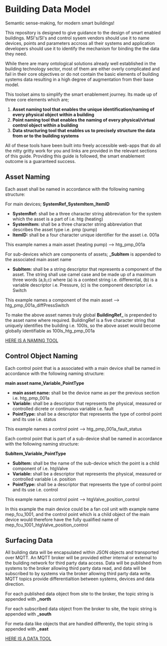<h1> Building Data Model </h1>

Semantic sense-making, for modern smart buildings!

This repository is designed to give guidance to the design of smart enabled buildings. MSI's/SI's and control sysem vendors should use it to name devices, points and parameters accross all their systems and application developers should use it to identify the mechanism for binding the the data they need.

While there are many ontological solutions already well established in the building technology sector, most of them are either overly complicated and fail in their core objectives or do not contain the basic elements of building systems data resulting in a high degree of augmentation from their base model.

This toolset aims to simplify the smart enablement journey. Its made up of three core elements which are;

<ol>
  <li><strong>Asset naming tool that enables the unique identification/naming of every physical object within a building</strong></li>
  <li><strong>Point naming tool that enables the naming of every physical/virtual control object within a building</strong></li>
  <li><strong>Data structuring tool that enables us to precisely structure the data from or to the building systems</strong></li>
</ol>

All of these tools have been built into freely accessible web-apps that do all the nitty gritty work for you and links are provided in the relevant sections of this guide. Providing this guide is followed, the smart enablement outcome is a guaranteed success.
  

<h2> Asset Naming </h2>

Each asset shall be named in accordance with the following naming structure:

For main devices;
<strong>SystemRef_SystemItem_ItemID</strong>

<ul>
  <li><strong>SystemRef:</strong> shall be a three character string abbreviation for the system which the asset is a part of i.e. htg (heating)</li>
  <li><strong>SystemItem:</strong> shall be a three character string abbreviation that describes the asset type i.e. pmp (pump)</li>
  <li><strong>ItemID:</strong> shall be a four character unique identifier for the asset i.e. 001a</li>
</ul>

This example names a main asset (heating pump) --> htg_pmp_001a

For sub-devices which are components of assets;
<strong>_SubItem</strong> is appended to the associated main asset name

<ul>
  <li><strong>SubItem:</strong> shall be a string descriptor that represents a component of the asset. The string shall use camel case and be made up of a maximum three words (a,b,c) where (a) is a context string i.e. differential, (b) is a variable descriptor i.e. Pressure, (c) is the component descriptor i.e. Switch</li>
</ul>

This example names a component of the main asset --> htg_pmp_001a_diffPressSwitch

To make the above asset names truly global <strong>BuildingRef_</strong> is prepended to the asset name where required. BuildingRef is a five character string that uniquely identifies the building i.e. 100ls, so the above asset would become globally identifiable as 100ls_htg_pmp_001a

<a href="https://mep-4d.github.io/naming.html">HERE IS A NAMING TOOL</a>

<h2> Control Object Naming </h2>

Each control point that is a associated with a main device shall be named in accordance with the following naming structure:

<strong>main asset name_Variable_PointType</strong>

<ul>
  <li><strong>main asset name:</strong> shall be the device name as per the previous section i.e. htg_pmp_001a</li>
  <li><strong>Variable:</strong> shall be a descriptor that represents the physical, measured or controlled dicrete or continuous variable i.e. fault</li>
  <li><strong>PointType:</strong> shall be a descriptor that represents the type of control point and its use i.e. status</li>
</ul>

This example names a control point --> htg_pmp_001a_fault_status

Each control point that is part of a sub-device shall be named in accordance with the following naming structure:

<strong>SubItem_Variable_PointType</strong>

<ul>
  <li><strong>SubItem:</strong> shall be the name of the sub-device which the point is a child component of i.e. htgValve</li>
  <li><strong>Variable:</strong> shall be a descriptor that represents the physical, measured or controlled variable i.e. position</li>
  <li><strong>PointType:</strong> shall be a descriptor that represents the type of control point and its use i.e. control</li>
</ul>

This example names a control point --> htgValve_position_control

In this example the main device could be a fan coil unit with example name mep_fcu_1001, and the control point which is a child object of the main device would therefore have the fully qualified name of mep_fcu_1001_htgValve_position_control
  

<h2> Surfacing Data </h2>

All building data will be encapsulated within JSON objects and transported over MQTT. An MQTT broker will be provided either internal or external to the building network for third party data access. Data will be published from systems to the broker allowing third party data read, and data will be subscribed to by systems via the broker allowing third party data write. MQTT topics provide differentialtion between systems, devices and data direction.

For each published data object from site to the broker, the topic string is appended with **_north**

For each subscribed data object from the broker to site, the topic string is appended with **_south**

For meta data like objects that are handled differently, the topic string is appended with **_east**

<a href="https://mep-4d.github.io/data.html">HERE IS A DATA TOOL</a>


